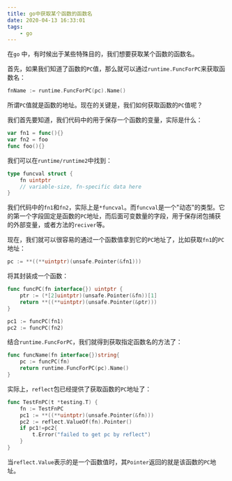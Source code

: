 ```yaml
---
title: go中获取某个函数的函数名
date: 2020-04-13 16:33:01
tags:
    - go
---
```

在`go` 中，有时候出于某些特殊目的，我们想要获取某个函数的函数名。

首先，如果我们知道了函数的`PC`值，那么就可以通过`runtime.FuncForPC`来获取函数名：
```go
fnName := runtime.FuncForPC(pc).Name()
```

所谓`PC`值就是函数的地址。现在的关键是，我们如何获取函数的`PC`值呢？

我们首先要知道，我们代码中的用于保存一个函数的变量，实际是什么：
```go
var fn1 = func(){}
var fn2 = foo
func foo(){}
```

我们可以在`runtime/runtime2`中找到：
```go
type funcval struct {
	fn uintptr
	// variable-size, fn-specific data here
}
```
我们代码中的`fn1`和`fn2`，实际上是`*funcval`。而`funcval`是一个"动态"的类型。它的第一个字段固定是函数的`PC`地址，而后面可变数量的字段，用于保存闭包捕获的外部变量，或者方法的`reciver`等。

现在，我们就可以很容易的通过一个函数值拿到它的`PC`地址了，比如获取`fn1`的`PC`地址：
```go
pc := **((**uintptr)(unsafe.Pointer(&fn1)))
```
将其封装成一个函数：
```go
func funcPC(fn interface{}) uintptr {
	ptr := (*[2]uintptr)(unsafe.Pointer(&fn))[1]
	return **((**uintptr)(unsafe.Pointer(&ptr)))
}

pc1 := funcPC(fn1)
pc2 := funcPC(fn2)
```
结合`runtime.FuncForPC`，我们就得到获取指定函数名的方法了：
```go
func funcName(fn interface{})string{
    pc := funcPC(fn)
    return runtime.FuncForPC(pc).Name()
}
```

实际上，`reflect`包已经提供了获取函数的`PC`地址了：
```go
func TestFnPC(t *testing.T) {
	fn := TestFnPC
    pc1 := **((**uintptr)(unsafe.Pointer(&fn)))
	pc2 := reflect.ValueOf(fn).Pointer()
	if pc1!=pc2{
		t.Error("failed to get pc by reflect")
	}
}
```
当`reflect.Value`表示的是一个函数值时，其`Pointer`返回的就是该函数的`PC`地址。